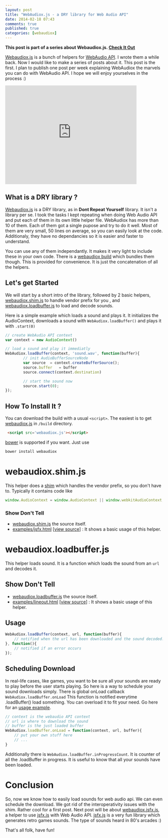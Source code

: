 ```yaml
---
layout: post
title: "WebAudiox.js - a DRY library for Web Audio API"
date: 2014-02-18 07:43
comments: true
published: true
categories: [webaudiox]
---
```


**This post is part of a series about Webaudiox.js.
[Check It Out](/blog/categories/webaudiox/)**

[Webaudiox.js](https://github.com/jeromeetienne/webaudiox)
is a bunch of helpers for
[WebAudio API](https://dvcs.w3.org/hg/audio/raw-file/tip/webaudio/specification.html).
I wrote them a while back.
Now I would like to make a series of posts about it. This post is the first.
I plan to publish one post per week explaining WebAudiox the marvels you can do with WebAudio API.
I hope we will enjoy yourselves in the process :)

<iframe width="420" height="315" src="http://www.youtube.com/embed/3cSAu2mZHqU" frameborder="0" allowfullscreen></iframe>

<!-- more -->

## What is a DRY library ?

[Webaudiox.js](https://github.com/jeromeetienne/webaudiox)
is a DRY library, as in **Dont Repeat Yourself** library.
It isn't a library per se.
I took the tasks I kept repeating when doing Web Audio API and put each of them in its own little helper file.
WebAudiox has more than 10 of them.
Each of them got a single pupose and try to do it well.
Most of them are very small, 50 lines on average, so you can easily look at the code. Additionaly, they have no dependancies so it is easier and faster to understand.

You can use any of them independantly.
It makes it very light to include these in your own code.
There is a
[webaudiox build](https://github.com/jeromeetienne/webaudiox/build/)
which bundles them though.
This is provided for convenience.
It is just the concatenation of all the helpers.


## Let's get Started

We will start by a short intro of the library,
followed by 2 basic helpers,
[webaudiox.shim.js](https://github.com/jeromeetienne/webaudiox/blob/master/lib/webaudiox.shim.js) to handle vendor prefix for you
, and
[webaudiox.loadbuffer.js](https://github.com/jeromeetienne/webaudiox/blob/master/lib/webaudiox.loadbuffer.js) to load and decode sounds.

Here is a simple example which loads a sound and plays it.
It initializes the AudioContext, downloads a sound with ```WebAudiox.loadBuffer()``` and plays it with ```.start(0)```

```javascript
// create WebAudio API context
var context	= new AudioContext()

// load a sound and play it immediatly
WebAudiox.loadBuffer(context, 'sound.wav', function(buffer){
		// init AudioBufferSourceNode
		var source	= context.createBufferSource();
		source.buffer	= buffer
		source.connect(context.destination)

		// start the sound now
		source.start(0);
});
```

## How To Install It ?

You can download the build with a usual ```<script>```.
The easiest is to get
[webaudiox.js](https://raw.github.com/jeromeetienne/webaudiox/master/build/webaudiox.js)
in ```/build``` directory.

```html
 <script src='webaudiox.js'></script>
```

[bower](http://bower.io/) is supported if you want. Just use

```bash
bower install webaudiox
```


# webaudiox.shim.js

This helper does a [shim](http://en.wikipedia.org/wiki/Shim_\(computing\)) which handles
the vendor prefix, so you don't have to. Typically it contains code like

```javascript
window.AudioContext	= window.AudioContext || window.webkitAudioContext;
```

### Show Don't Tell

* [webaudiox.shim.js](https://github.com/jeromeetienne/webaudiox/blob/master/lib/webaudiox.shim.js)
the source itself.
* [examples/jsfx.html](http://jeromeetienne.github.io/webaudiox/examples/jsfx.html)
\[[view source](https://github.com/jeromeetienne/webaudiox/blob/master/examples/jsfx.html)\] :
It shows a basic usage of this helper.

# webaudiox.loadbuffer.js

This helper loads sound.
It is a function which loads the sound from an ```url``` and decodes it.

## Show Don't Tell

* [webaudiox.loadbuffer.js](https://github.com/jeromeetienne/webaudiox/blob/master/lib/webaudiox.loadbuffer.js)
the source itself.
* [examples/lineout.html](http://jeromeetienne.github.io/webaudiox/examples/lineout.html)
\[[view source](https://github.com/jeromeetienne/webaudiox/blob/master/examples/lineout.html)\] :
It shows a basic usage of this helper.


## Usage

```javascript
WebAudiox.loadBuffer(context, url, function(buffer){
	// notified when the url has been downloaded and the sound decoded.
}, function(){
	// notified if an error occurs
});
```

## Scheduling Download

In real-life cases, like games, you want to be sure all your sounds
are ready to play before the user starts playing.
So here is a way to schedule your sound downloads simply.
There is global onLoad callback ```WebAudiox.loadBuffer.onLoad```
This function is notified everytime .loadBuffer() load something.
You can overload it to fit your need.
Go here for an
[usage example](https://github.com/jeromeetienne/webaudiox/blob/master/lib/soundsbank.html).

```javascript
// context is the webaudio API context
// url is where to download the sound
// buffer is the just loaded buffer
WebAudiox.loadBuffer.onLoad = function(context, url, buffer){
	// put your own stuff here
	// ...
}
```

Additionally there is ```WebAudiox.loadBuffer.inProgressCount```.
It is counter of all the .loadBuffer in progress.
It is useful to know that all your sounds have been loaded.

# Conclusion

So, now we know how to easily load sounds for web audio api.
We can even schedule the download. We got rid of the interoperativity issues with the shim. Rather cool for a first post.
Next post will be about
[webaudiox.jsfx.js](https://github.com/jeromeetienne/webaudiox/blob/master/lib/webaudiox.jsfx.js),
a helper to use [jsfx.js](http://www.egonelbre.com/js/jsfx/) with Web Audio API.
[jsfx.js](http://www.egonelbre.com/js/jsfx/)
is a very fun library which generates retro games sounds.
The type of sounds heard in 80's arcades :)

That's all folk, have fun!
